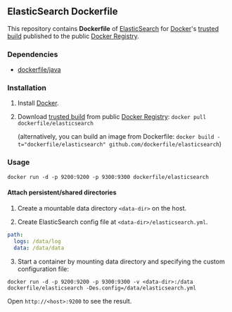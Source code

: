 ## ElasticSearch Dockerfile


This repository contains **Dockerfile** of [ElasticSearch](http://www.elasticsearch.org/) for [Docker](https://www.docker.io/)'s [trusted build](https://index.docker.io/u/dockerfile/elasticsearch/) published to the public [Docker Registry](https://index.docker.io/).


### Dependencies

* [dockerfile/java](http://dockerfile.github.io/#/java)


### Installation

1. Install [Docker](https://www.docker.io/).

2. Download [trusted build](https://index.docker.io/u/dockerfile/elasticsearch/) from public [Docker Registry](https://index.docker.io/): `docker pull dockerfile/elasticsearch`

   (alternatively, you can build an image from Dockerfile: `docker build -t="dockerfile/elasticsearch" github.com/dockerfile/elasticsearch`)


### Usage

    docker run -d -p 9200:9200 -p 9300:9300 dockerfile/elasticsearch

#### Attach persistent/shared directories

  1. Create a mountable data directory `<data-dir>` on the host.

  2. Create ElasticSearch config file at `<data-dir>/elasticsearch.yml`.

```yml
path:
  logs: /data/log
  data: /data/data
```

  3. Start a container by mounting data directory and specifying the custom configuration file:

    docker run -d -p 9200:9200 -p 9300:9300 -v <data-dir>:/data dockerfile/elasticsearch -Des.config=/data/elasticsearch.yml

Open `http://<host>:9200` to see the result.
